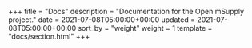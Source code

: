 +++
title = "Docs"
description = "Documentation for the Open mSupply project."
date = 2021-07-08T05:00:00+00:00
updated = 2021-07-08T05:00:00+00:00
sort_by = "weight"
weight = 1
template = "docs/section.html"
+++
